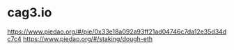 # cag3.io

https://www.piedao.org/#/pie/0x33e18a092a93ff21ad04746c7da12e35d34dc7c4
https://www.piedao.org/#/staking/dough-eth
